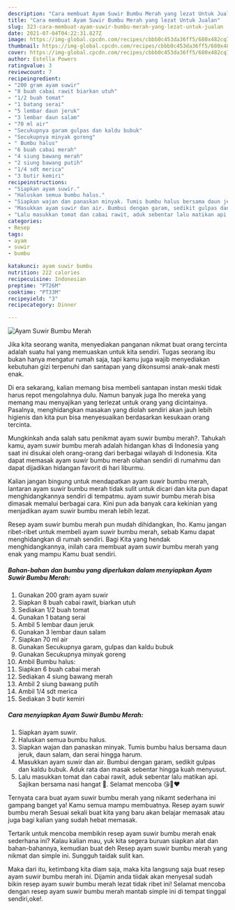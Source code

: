 ```yaml
---
description: "Cara membuat Ayam Suwir Bumbu Merah yang lezat Untuk Jualan"
title: "Cara membuat Ayam Suwir Bumbu Merah yang lezat Untuk Jualan"
slug: 323-cara-membuat-ayam-suwir-bumbu-merah-yang-lezat-untuk-jualan
date: 2021-07-04T04:22:31.827Z
image: https://img-global.cpcdn.com/recipes/cbbb0c453da36ff5/680x482cq70/ayam-suwir-bumbu-merah-foto-resep-utama.jpg
thumbnail: https://img-global.cpcdn.com/recipes/cbbb0c453da36ff5/680x482cq70/ayam-suwir-bumbu-merah-foto-resep-utama.jpg
cover: https://img-global.cpcdn.com/recipes/cbbb0c453da36ff5/680x482cq70/ayam-suwir-bumbu-merah-foto-resep-utama.jpg
author: Estella Powers
ratingvalue: 3
reviewcount: 7
recipeingredient:
- "200 gram ayam suwir"
- "8 buah cabai rawit biarkan utuh"
- "1/2 buah tomat"
- "1 batang serai"
- "5 lembar daun jeruk"
- "3 lembar daun salam"
- "70 ml air"
- "Secukupnya garam gulpas dan kaldu bubuk"
- "Secukupnya minyak goreng"
- " Bumbu halus"
- "6 buah cabai merah"
- "4 siung bawang merah"
- "2 siung bawang putih"
- "1/4 sdt merica"
- "3 butir kemiri"
recipeinstructions:
- "Siapkan ayam suwir."
- "Haluskan semua bumbu halus."
- "Siapkan wajan dan panaskan minyak. Tumis bumbu halus bersama daun jeruk, daun salam, dan serai hingga harum."
- "Masukkan ayam suwir dan air. Bumbui dengan garam, sedikit gulpas dan kaldu bubuk. Aduk rata dan masak sebentar hingga kuah menyusut."
- "Lalu masukkan tomat dan cabai rawit, aduk sebentar lalu matikan api. Sajikan bersama nasi hangat 🥰. Selamat mencoba 😘🙏❤️"
categories:
- Resep
tags:
- ayam
- suwir
- bumbu

katakunci: ayam suwir bumbu 
nutrition: 222 calories
recipecuisine: Indonesian
preptime: "PT26M"
cooktime: "PT33M"
recipeyield: "3"
recipecategory: Dinner

---
```



![Ayam Suwir Bumbu Merah](https://img-global.cpcdn.com/recipes/cbbb0c453da36ff5/680x482cq70/ayam-suwir-bumbu-merah-foto-resep-utama.jpg)

Jika kita seorang wanita, menyediakan panganan nikmat buat orang tercinta adalah suatu hal yang memuaskan untuk kita sendiri. Tugas seorang ibu bukan hanya mengatur rumah saja, tapi kamu juga wajib menyediakan kebutuhan gizi terpenuhi dan santapan yang dikonsumsi anak-anak mesti enak.

Di era  sekarang, kalian memang bisa membeli santapan instan meski tidak harus repot mengolahnya dulu. Namun banyak juga lho mereka yang memang mau menyajikan yang terlezat untuk orang yang dicintainya. Pasalnya, menghidangkan masakan yang diolah sendiri akan jauh lebih higienis dan kita pun bisa menyesuaikan berdasarkan kesukaan orang tercinta. 



Mungkinkah anda salah satu penikmat ayam suwir bumbu merah?. Tahukah kamu, ayam suwir bumbu merah adalah hidangan khas di Indonesia yang saat ini disukai oleh orang-orang dari berbagai wilayah di Indonesia. Kita dapat memasak ayam suwir bumbu merah olahan sendiri di rumahmu dan dapat dijadikan hidangan favorit di hari liburmu.

Kalian jangan bingung untuk mendapatkan ayam suwir bumbu merah, lantaran ayam suwir bumbu merah tidak sulit untuk dicari dan kita pun dapat menghidangkannya sendiri di tempatmu. ayam suwir bumbu merah bisa dimasak memalui berbagai cara. Kini pun ada banyak cara kekinian yang menjadikan ayam suwir bumbu merah lebih lezat.

Resep ayam suwir bumbu merah pun mudah dihidangkan, lho. Kamu jangan ribet-ribet untuk membeli ayam suwir bumbu merah, sebab Kamu dapat menghidangkan di rumah sendiri. Bagi Kita yang hendak menghidangkannya, inilah cara membuat ayam suwir bumbu merah yang enak yang mampu Kamu buat sendiri.

<!--inarticleads1-->

##### Bahan-bahan dan bumbu yang diperlukan dalam menyiapkan Ayam Suwir Bumbu Merah:

1. Gunakan 200 gram ayam suwir
1. Siapkan 8 buah cabai rawit, biarkan utuh
1. Sediakan 1/2 buah tomat
1. Gunakan 1 batang serai
1. Ambil 5 lembar daun jeruk
1. Gunakan 3 lembar daun salam
1. Siapkan 70 ml air
1. Gunakan Secukupnya garam, gulpas dan kaldu bubuk
1. Gunakan Secukupnya minyak goreng
1. Ambil  Bumbu halus:
1. Siapkan 6 buah cabai merah
1. Sediakan 4 siung bawang merah
1. Ambil 2 siung bawang putih
1. Ambil 1/4 sdt merica
1. Sediakan 3 butir kemiri




<!--inarticleads2-->

##### Cara menyiapkan Ayam Suwir Bumbu Merah:

1. Siapkan ayam suwir.
1. Haluskan semua bumbu halus.
1. Siapkan wajan dan panaskan minyak. Tumis bumbu halus bersama daun jeruk, daun salam, dan serai hingga harum.
1. Masukkan ayam suwir dan air. Bumbui dengan garam, sedikit gulpas dan kaldu bubuk. Aduk rata dan masak sebentar hingga kuah menyusut.
1. Lalu masukkan tomat dan cabai rawit, aduk sebentar lalu matikan api. Sajikan bersama nasi hangat 🥰. Selamat mencoba 😘🙏❤️




Ternyata cara buat ayam suwir bumbu merah yang nikamt sederhana ini gampang banget ya! Kamu semua mampu membuatnya. Resep ayam suwir bumbu merah Sesuai sekali buat kita yang baru akan belajar memasak atau juga bagi kalian yang sudah hebat memasak.

Tertarik untuk mencoba membikin resep ayam suwir bumbu merah enak sederhana ini? Kalau kalian mau, yuk kita segera buruan siapkan alat dan bahan-bahannya, kemudian buat deh Resep ayam suwir bumbu merah yang nikmat dan simple ini. Sungguh taidak sulit kan. 

Maka dari itu, ketimbang kita diam saja, maka kita langsung saja buat resep ayam suwir bumbu merah ini. Dijamin anda tiidak akan menyesal sudah bikin resep ayam suwir bumbu merah lezat tidak ribet ini! Selamat mencoba dengan resep ayam suwir bumbu merah mantab simple ini di tempat tinggal sendiri,oke!.


